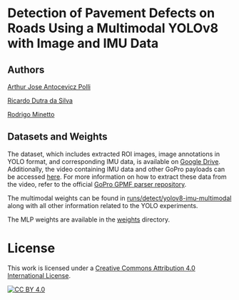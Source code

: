 # Detection of Pavement Defects on Roads Using a Multimodal YOLOv8 with Image and IMU Data
## Authors
[Arthur Jose Antocevicz Polli](https://github.com/cvPolli/)

[Ricardo Dutra da Silva](ricardodutr@gmail.com)

[Rodrigo Minetto](https://github.com/rminetto)

## Datasets and Weights
The dataset, which includes extracted ROI images, image annotations in YOLO format, and corresponding IMU data, is available on [Google Drive](https://drive.google.com/file/d/1EUDaigDOiuvBKGXffoAy0i3YdjaSURci/view?usp=sharing). Additionally, the video containing IMU data and other GoPro payloads can be accessed [here](https://drive.google.com/drive/folders/1t4CtfLE8O3-m3UhOX5kRh7ehYhGnBdgT?usp=sharing). For more information on how to extract these data from the video, refer to the official [GoPro GPMF parser repository](https://github.com/gopro/gpmf-parser).

The multimodal weights can be found in [runs/detect/yolov8-imu-multimodal]() along with all other information related to the YOLO experiments.

The MLP weights are available in the [weights]() directory.


# License

This work is licensed under a
[Creative Commons Attribution 4.0 International License][cc-by].

[![CC BY 4.0][cc-by-image]][cc-by]

[cc-by]: http://creativecommons.org/licenses/by/4.0/
[cc-by-image]: https://i.creativecommons.org/l/by/4.0/88x31.png
[cc-by-shield]: https://img.shields.io/badge/License-CC%20BY%204.0-lightgrey.svg
